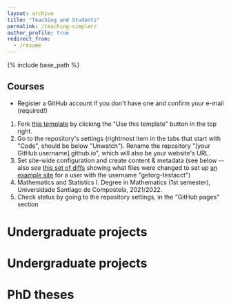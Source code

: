 ```yaml
---
layout: archive
title: "Teaching and Students"
permalink: /teaching-simpler/
author_profile: true
redirect_from:
  - /resume
---
```


{% include base_path %}


## Courses

* Register a GitHub account if you don't have one and confirm your e-mail (required!)
1. Fork [this template](https://github.com/academicpages/academicpages.github.io) by clicking the "Use this template" button in the top right. 
1. Go to the repository's settings (rightmost item in the tabs that start with "Code", should be below "Unwatch"). Rename the repository "[your GitHub username].github.io", which will also be your website's URL.
1. Set site-wide configuration and create content & metadata (see below -- also see [this set of diffs](http://archive.is/3TPas) showing what files were changed to set up [an example site](https://getorg-testacct.github.io) for a user with the username "getorg-testacct")
1. Mathematics and Statistics I. Degree in Mathematics (1st semester), Universidade Santiago de Compostela, 2021/2022.  
1. Check status by going to the repository settings, in the "GitHub pages" section


Undergraduate projects
======


Undergraduate projects
======


PhD theses
======
